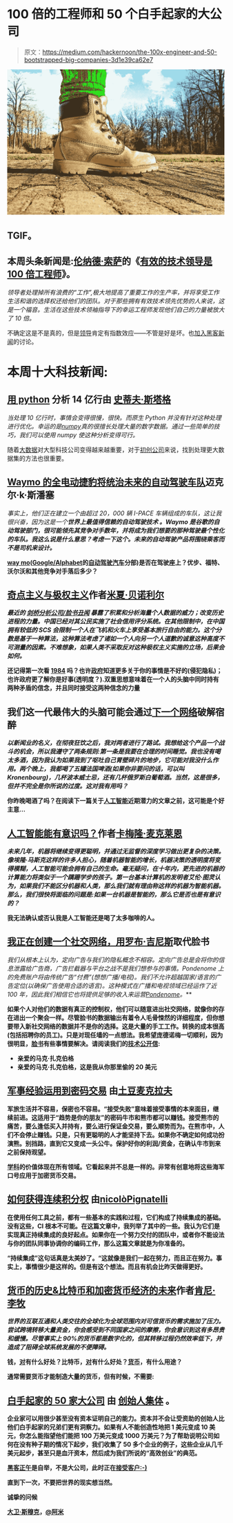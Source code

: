 # 100 倍的工程师和 50 个白手起家的大公司

> 原文：<https://medium.com/hackernoon/the-100x-engineer-and-50-bootstrapped-big-companies-3d1e39ca62e7>

![](img/28d813de14a045778f791c0b25e3b761.png)

## TGIF。

## 本周头条新闻是:[伦纳德·索萨](https://medium.com/u/f9b9d4548691?source=post_page-----3d1e39ca62e7--------------------------------)的《[有效的技术领导是 100 倍工程师](https://hackernoon.com/the-effective-tech-lead-is-a-100x-engineer-fe49c0372a63)》。

*领导者处理掉所有浪费的“工作”,极大地提高了重要工作的生产率，并将享受工作生活和谐的选择权还给他们的团队。对于那些拥有有效技术领先优势的人来说，这是一个福音。生活在这些技术领袖指导下的幸运工程师发现他们自己的力量被放大了 10 倍。*

不确定这是不是真的，但是[领导](https://hackernoon.com/tagged/leadership)肯定有指数效应——不管是好是坏。也[加入黑客新闻](https://news.ycombinator.com/item?id=16699219)的讨论。

# 本周十大科技新闻:

## [用 python](https://hackernoon.com/analysing-1-4-billion-rows-with-python-6cec86ca9d73) **分析 14 亿行由** [**史蒂夫·斯塔格**](https://medium.com/u/705119ceadb3?source=post_page-----3d1e39ca62e7--------------------------------)

*当处理 10 亿行时，事情会变得很慢，很快。而原生 Python 并没有针对这种处理进行优化。幸运的是*[*numpy*](https://github.com/numpy/numpy)*真的很擅长处理大量的数字数据。通过一些简单的技巧，我们可以使用 numpy 使这种分析变得可行。*

随着[大数据](https://hackernoon.com/tagged/big-data)对大型科技公司变得越来越重要，对于[初创公司](https://hackernoon.com/tagged/startup)来说，找到处理更大数据集的方法也很重要。

## [Waymo 的全电动捷豹将统治未来的自动驾驶车队](https://hackernoon.com/waymos-all-electric-jaguar-will-rule-the-self-driving-fleets-of-the-future-425406ac4d40)迈克尔·k·斯潘塞

*事实上，他们正在建立一个由超过 20，000 辆 I-PACE 车辆组成的车队，这让我很兴奋，因为这是一个******世界上最值得信赖的自动驾驶技术*** *。Waymo 是谷歌的自动驾驶部门，很可能领先其竞争对手数年，并将成为我们想要的那种驾驶最个性化的车队。我这么说是什么意思？考虑一下这个。未来的自动驾驶产品将围绕乘客而不是司机来设计。***

**[way mo](https://hackernoon.com/tagged/waymo)([Google/Alphabet](https://hackernoon.com/tagged/google)的[自动驾驶汽车](https://hackernoon.com/tagged/startup)分部)是否在驾驶座上？优步、福特、沃尔沃和其他竞争对手落后多少？**

## **[奇点主义与极权主义](https://hackernoon.com/singularitarianism-vs-totalitarism-b2bce9fcbb2)作者[米夏·贝诺利尔](https://medium.com/u/29e3a84161a0?source=post_page-----3d1e39ca62e7--------------------------------)**

***最近的* [*剑桥分析公司/脸书丑闻*](https://hackernoon.com/tagged/cambridge-analytica) *暴露了积累和分析海量个人数据的威力；改变历史进程的力量。中国已经对其公民实施了社会信用评分系统。在其他限制中，在中国拥有较低的 SCS 会限制一个人在飞机和火车上享受基本旅行自由的能力。这个分数是基于一种算法，这种算法考虑了诸如一个人向另一个人道歉的诚意这种高度不可测量的因素。不难想象，如果人类不采取反对这种极权主义实施的立场，后果会如何。***

**还记得第一次看 [1984](https://en.wikipedia.org/wiki/Nineteen_Eighty-Four) 吗？也许[政府](https://hackernoon.com/tagged/government)知道更多关于你的事情是不好的(侵犯隐私)；也许政府更了解你是好事(透明度？).双重思想意味着在一个人的头脑中同时持有两种矛盾的信念，并且同时接受这两种信念的力量**

## **我们这一代最伟大的头脑可能会通过[下一个网络](https://medium.com/u/ce54ae6f1976?source=post_page-----3d1e39ca62e7--------------------------------)破解宿醉**

***以新闻业的名义，在彻夜狂饮之后，我对两者进行了路试。我想给这个产品一个战斗的机会，所以我遵守了两条规则:第一条是我要在合理的时间睡觉。我也没有喝太多酒，因为我认为如果我到了呕吐自己胃壁碎片的地步，它可能对我没什么作用。两个晚上，我都喝了五罐法国啤酒(如果你非要问的话，可以叫 Kronenbourg)，几杯波本威士忌，还有几杯俄罗斯白葡萄酒。当然，这是很多，但并不完全是你所说的过度。这对我有用吗？***

**你昨晚喝酒了吗？在阅读下一篇关于[人工智能](http://hackernoon.com/tagged/artificial-intelligence)近期潜力的文章之前，这可能是个好主意…**

## **[人工智能能有意识吗？](https://hackernoon.com/can-artificial-intelligence-be-conscious-e316c2ac4769)作者[卡梅隆·麦克莱恩](https://medium.com/u/71173883b64c?source=post_page-----3d1e39ca62e7--------------------------------)**

***未来几年，机器将继续变得更聪明，并通过无监督的深度学习做出更复杂的决策。像埃隆·马斯克这样的许多人担心，随着机器智能的增长，机器决策的透明度将变得模糊，人工智能可能会拥有自己的生命。毫无疑问，在十年内，更先进的机器的计算能力将类似于一个蹒跚学步的孩子。第一台基本计算机的发明者艾伦·图灵认为，如果我们不能区分机器和人类，那么我们就有理由称这样的机器为智能机器。那么，我们很快将面临的问题是:如果一台机器是智能的，那么它是否也是有意识的？***

**我无法确认或否认我是人工智能还是喝了太多咖啡的人。**

## **[我正在创建一个社交网络，用](https://hackernoon.com/i-am-creating-a-social-network-to-replace-facebook-904302498704)[罗布·吉尼斯](https://medium.com/u/d0d97737a55e?source=post_page-----3d1e39ca62e7--------------------------------)取代脸书**

***我们从根本上认为，定向广告与我们的隐私概念不相容。定向广告总是会将你的信息泄露给广告商，广告拦截器与平台之战不是我们想参与的事情。Pondenome 上的免费账户将由传统广告“付费”(想想广播/电视)。我们不允许超越国家/语言的广告定位(以确保广告使用合适的语言)。这种模式在广播和电视领域已经运作了近 100 年，因此我们相信它也将提供足够的收入来运营*[*Pondenome*](http://pondenome.com/)*。***

**如果个人对他们的数据有真正的控制权，他们可以随意进出社交网络，就像你的存在进出一个聚会一样。尽管脸书的数据输出有着令人毛骨悚然的详细程度，但你想要带入新社交网络的数据并不是你的选择。这是大量的手工工作。转换的成本很高(包括招聘你的员工)。只是对现任墙的一点想法。我希望庞德诺梅一切顺利，因为很明显，[脸书](https://hackernoon.com/tagged/facebook)有些事情要解决。请阅读我们的[技术公开信](https://hackernoon.com/open-letters/home):**

*   **亲爱的马克·扎克伯格**
*   **亲爱的马克·扎克伯格，这是我从你那里偷的 20 美元**

## **[军事经验运用到密码交易](https://hackernoon.com/lessons-from-the-military-applied-to-crypto-trading-630c22f5ba58) **由**[土豆麦克拉夫](https://medium.com/u/ad9efddd50a?source=post_page-----3d1e39ca62e7--------------------------------)**

**军旅生活并不容易，保密也不容易。“接受失败”意味着接受事情的本来面目，继续前进。这适用于“趋势是你的朋友”的密码牛市和熊市都可以赚钱。接受熊市的痛苦，要么逢低买入并持有，要么进行保证金交易，要么顺势而为。在熊市中，人们不会停止赚钱。只是，只有更聪明的人才能坚持下去。如果你不确定如何成功扮演熊。别挡路，直到它又变成一头公牛。保护好你的利润/资金，在确认牛市到来之前保持观望。**

**[学科](https://hackernoon.com/how-to-fix-the-software-industry-c2b627ec3d9d)的价值体现在所有领域。它看起来并不总是一样的。非常有创意地将这些海军口号应用于加密货币交易。**

## **[如何获得连续积分权](https://hackernoon.com/how-to-get-continuous-integration-right-77bda4bc0d1f) **由**[**nicolòPignatelli**](https://medium.com/u/41006a6e8801?source=post_page-----3d1e39ca62e7--------------------------------)**

**在使用任何工具之前，都有一些基本的实践和过程，它们构成了持续集成的基础。没有这些，CI 根本不可能。在这篇文章中，我列举了其中的一些。我认为它们是实现真正持续集成的良好起点。如果你在一个努力交付的团队中，或者你不能设法与你的团队同事协调你的编码工作，那么这篇文章就是为你准备的。**

**“持续集成”这句话真是太美妙了。“这就像是我们一起在努力，而且正在努力。事实上，事情很少是这样的。但是有这个想法。而且有机会比昨天做得更好。**

## **[货币的历史&比特币和加密货币经济的未来](https://hackernoon.com/the-history-of-money-the-future-of-bitcoin-and-the-cryptocurrency-economy-5cc25e808275)作者[肯尼·李牧](https://medium.com/u/a93bd5ce659?source=post_page-----3d1e39ca62e7--------------------------------)**

***世界的互联互通和人类交往的全球化为全球范围内对可信货币的需求施加了压力。尝试跨境转移大量资金，你会感受到不同国家之间的摩擦，你会意识到这有多昂贵和缓慢。尽管事实上 90%的货币都是数字化的，但其转移过程仍然效率低下，并造成了阻碍全球系统发展的不便障碍。***

**钱，[对](https://www.youtube.com/watch?v=ztZI2aLQ9Sw)有什么好处？比特币，[对](https://twitter.com/paulkrugman/status/944951585246990338)有什么好处？[货币](https://hackernoon.com/units-of-time-are-the-new-currency-6f2cb28657cb)，有什么用途？**

**通常需要货币才能制造大量的货币，但有时候，不需要:**

## **[白手起家的 50 家大公司](https://hackernoon.com/50-big-companies-that-started-with-little-or-no-money-4ef1b68aac25) **由** [**创始人集体**](https://medium.com/u/f49435c6fa9?source=post_page-----3d1e39ca62e7--------------------------------) **。****

**企业家可以用很少甚至没有资本证明自己的能力。资本并不会让受资助的创始人比他们白手起家的兄弟们更有洞察力。如果有人不能创造性地把 1 美元变成 10 美元，你怎么能指望他们能把 100 万美元变成 1000 万美元？为了帮助说明公司如何在没有种子期的情况下起步，我们收集了 50 多个企业的例子，这些企业从几千美元起步，甚至只是血汗资本，然后成为我们所说的“高效创业”的典范。**

**[黑客正午](https://hackernoon.com/dear-hackernoon-e53f335085eb)是自举，不是大公司，此时正在[接受客户:-)](https://weeklysponsor.paperform.co/)**

**直到下一次，不要把世界的现实想当然。**

**诚挚的问候**

**[大卫·斯穆克](http://www.davidsmooke.net/)，[@阿米](http://twitter.com/ami)**